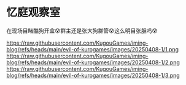 # 忆庭观察室

在现场目睹酷狗开盒😰群主还是张大狗群管😰这么明目张胆吗😰

https://raw.githubusercontent.com/KugouGames/iming-blog/refs/heads/main/evil-of-kurogames/images/20250408-1/1.png
https://raw.githubusercontent.com/KugouGames/iming-blog/refs/heads/main/evil-of-kurogames/images/20250408-1/2.png
https://raw.githubusercontent.com/KugouGames/iming-blog/refs/heads/main/evil-of-kurogames/images/20250408-1/3.png
